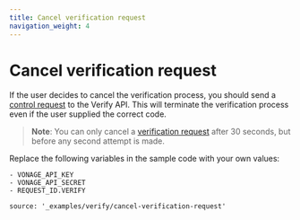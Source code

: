 ```yaml
---
title: Cancel verification request
navigation_weight: 4
---
```


# Cancel verification request

If the user decides to cancel the verification process, you should send a [control request](/api/verify#verify-control) to the Verify API. This will terminate the verification process even if the user supplied the correct code.

> **Note**: You can only cancel a [verification request](/verify/code-snippets/send-verify-request) after 30 seconds, but before any second attempt is made.

Replace the following variables in the sample code with your own values:

```snippet_variables
- VONAGE_API_KEY
- VONAGE_API_SECRET
- REQUEST_ID.VERIFY
```

```code_snippets
source: '_examples/verify/cancel-verification-request'
```
